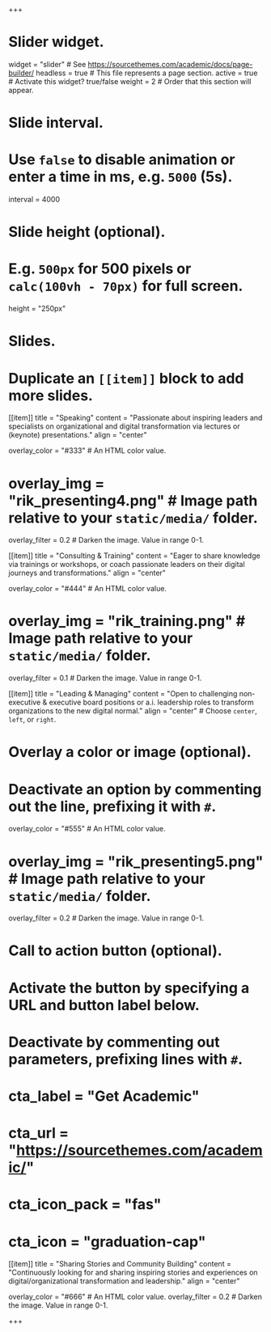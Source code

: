 +++
# Slider widget.
widget = "slider"  # See https://sourcethemes.com/academic/docs/page-builder/
headless = true  # This file represents a page section.
active = true  # Activate this widget? true/false
weight = 2  # Order that this section will appear.

# Slide interval.
# Use `false` to disable animation or enter a time in ms, e.g. `5000` (5s).
interval = 4000

# Slide height (optional).
# E.g. `500px` for 500 pixels or `calc(100vh - 70px)` for full screen.
height = "250px"

# Slides.
# Duplicate an `[[item]]` block to add more slides.

 [[item]]
  title = "Speaking"
  content = "Passionate about inspiring leaders and specialists on organizational and digital transformation via lectures or (keynote) presentations."
  align = "center"

  overlay_color = "#333"  # An HTML color value.
 # overlay_img = "rik_presenting4.png"  # Image path relative to your `static/media/` folder.
  overlay_filter = 0.2  # Darken the image. Value in range 0-1.

[[item]]
  title = "Consulting & Training"
  content = "Eager to share knowledge via trainings or workshops, or coach passionate leaders on their digital journeys and transformations."
  align = "center"

  overlay_color = "#444"  # An HTML color value.
  # overlay_img = "rik_training.png"  # Image path relative to your `static/media/` folder.
  overlay_filter = 0.1  # Darken the image. Value in range 0-1.
  
 
[[item]]
  title = "Leading & Managing"
  content = "Open to challenging non-executive & executive board positions or a.i. leadership roles to transform organizations to the new digital normal."
  align = "center"  # Choose `center`, `left`, or `right`.

  # Overlay a color or image (optional).
  #   Deactivate an option by commenting out the line, prefixing it with `#`.
  overlay_color = "#555"  # An HTML color value.
   
 # overlay_img = "rik_presenting5.png"  # Image path relative to your `static/media/` folder.
  overlay_filter = 0.2  # Darken the image. Value in range 0-1.

  # Call to action button (optional).
  #   Activate the button by specifying a URL and button label below.
  #   Deactivate by commenting out parameters, prefixing lines with `#`.
  # cta_label = "Get Academic"
  # cta_url = "https://sourcethemes.com/academic/"
  # cta_icon_pack = "fas"
  # cta_icon = "graduation-cap"

  
   [[item]]
  title = "Sharing Stories and Community Building"
  content = "Continuously looking for and sharing inspiring stories and experiences on digital/organizational transformation and leadership."
  align = "center"

  overlay_color = "#666"  # An HTML color value.
  overlay_filter = 0.2  # Darken the image. Value in range 0-1.
  
  
+++




